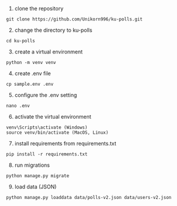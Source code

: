 1. clone the repository
```
git clone https://github.com/Unikorn996/ku-polls.git
```

2. change the directory to ku-polls
```
cd ku-polls
```

3. create a virtual environment
```
python -m venv venv
```

4. create .env file
```
cp sample.env .env
```

5. configure the .env setting
```
nano .env
```

6. activate the virtual environment
```
venv\Scripts\activate (Windows)
source venv/bin/activate (MacOS, Linux)
```

7. install requirements from requirements.txt
```
pip install -r requirements.txt
```

8. run migrations
```
python manage.py migrate
```

9. load data (JSON)

```
python manage.py loaddata data/polls-v2.json data/users-v2.json
```

